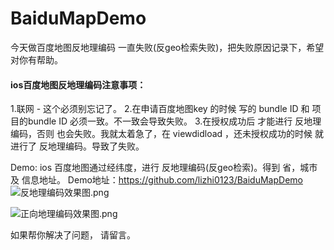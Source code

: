 # BaiduMapDemo

今天做百度地图反地理编码 一直失败(反geo检索失败)，把失败原因记录下，希望对你有帮助。
#### ios百度地图反地理编码注意事项：
1.联网 - 这个必须别忘记了。
2.在申请百度地图key 的时候 写的 bundle ID  和 项目的bundle ID 必须一致。不一致会导致失败。
3.在授权成功后 才能进行 反地理编码，否则 也会失败。我就太着急了，在 viewdidload  ，还未授权成功的时候 就进行了 反地理编码。导致了失败。

Demo: ios 百度地图通过经纬度，进行 反地理编码(反geo检索)。得到 省，城市  及 信息地址。
Demo地址：https://github.com/lizhi0123/BaiduMapDemo
![反地理编码效果图.png](http://upload-images.jianshu.io/upload_images/2384741-12e3f7b41c68949c.png?imageMogr2/auto-orient/strip%7CimageView2/2/w/1240)

![正向地理编码效果图.png](http://upload-images.jianshu.io/upload_images/2384741-1f6af20b651c92a9.png?imageMogr2/auto-orient/strip%7CimageView2/2/w/1240)



如果帮你解决了问题， 请留言。
